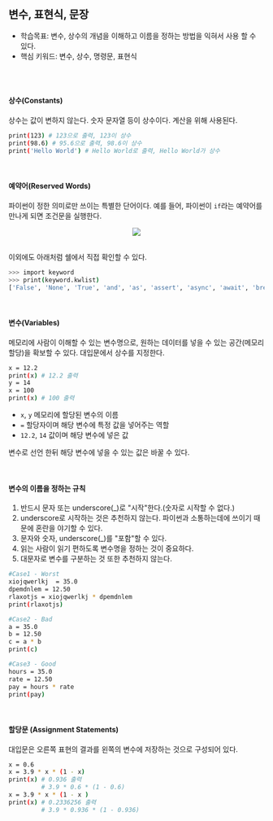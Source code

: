 ## 변수, 표현식, 문장

- 학습목표: 변수, 상수의 개념을 이해하고 이름을 정하는 방법을 익혀서 사용 할 수 있다.
- 핵심 키워드: 변수, 상수, 명령문, 표현식

<br></br>

#### 상수(Constants)

상수는 값이 변하지 않는다. 숫자 문자열 등이 상수이다. 계산을 위해 사용된다.

```bash
print(123) # 123으로 출력, 123이 상수
print(98.6) # 95.6으로 출력, 98.6이 상수
print('Hello World') # Hello World로 출력, Hello World가 상수
```

<br/>

#### 예약어(Reserved Words)

파이썬이 정한 의미로만 쓰이는 특별한 단어이다. 예를 들어, 파이썬이 `if`라는 예약어를 만나게 되면 조건문을 실행한다.

<div align="center">

<img src="https://s3.us-west-2.amazonaws.com/secure.notion-static.com/8184f1f4-9471-4182-8ac8-b7ee5d22275e/%E1%84%89%E1%85%B3%E1%84%8F%E1%85%B3%E1%84%85%E1%85%B5%E1%86%AB%E1%84%89%E1%85%A3%E1%86%BA_2022-07-17_%E1%84%8B%E1%85%A9%E1%84%92%E1%85%AE_11.46.24.png?X-Amz-Algorithm=AWS4-HMAC-SHA256&X-Amz-Content-Sha256=UNSIGNED-PAYLOAD&X-Amz-Credential=AKIAT73L2G45EIPT3X45%2F20220717%2Fus-west-2%2Fs3%2Faws4_request&X-Amz-Date=20220717T144633Z&X-Amz-Expires=86400&X-Amz-Signature=395d5ce2b52c3aa51d96f6b901348750fd0d06bc9782823c8a12dee4d63017c0&X-Amz-SignedHeaders=host&response-content-disposition=filename%20%3D%22%25E1%2584%2589%25E1%2585%25B3%25E1%2584%258F%25E1%2585%25B3%25E1%2584%2585%25E1%2585%25B5%25E1%2586%25AB%25E1%2584%2589%25E1%2585%25A3%25E1%2586%25BA%25202022-07-17%2520%25E1%2584%258B%25E1%2585%25A9%25E1%2584%2592%25E1%2585%25AE%252011.46.24.png%22&x-id=GetObject"/>

</div>

<br/>

이외에도 아래처럼 쉘에서 직접 확인할 수 있다.

```bash
>>> import keyword
>>> print(keyword.kwlist)
['False', 'None', 'True', 'and', 'as', 'assert', 'async', 'await', 'break', 'class', 'continue', 'def', 'del', 'elif', 'else', 'except', 'finally', 'for', 'from', 'global', 'if', 'import', 'in', 'is', 'lambda', 'nonlocal', 'not', 'or', 'pass', 'raise', 'return', 'try', 'while', 'with', 'yield']
```

<br/>

#### 변수(Variables)

메모리에 사람이 이해할 수 있는 변수명으로, 원하는 데이터를 넣을 수 있는 공간(메모리 할당)을 확보할 수 있다.
대입문에서 상수를 지정한다.

```bash
x = 12.2
print(x) # 12.2 출력
y = 14
x = 100 
print(x) # 100 출력
```

- `x`, `y` 메모리에 할당된 변수의 이름
- `=` 할당자이며 해당 변수에 특정 값을 넣어주는 역할
- `12.2`, `14` 값이며 해당 변수에 넣은 값

변수로 선언 한뒤 해당 변수에 넣을 수 있는 값은 바꿀 수 있다.

<br/>

#### 변수의 이름을 정하는 규칙

1. 반드시 문자 또는 underscore(_)로 "시작"한다.(숫자로 시작할 수 없다.)
2. underscore로 시작하는 것은 추천하지 않는다. 파이썬과 소통하는데에 쓰이기 때문에 혼란을 야기할 수 있다.
3. 문자와 숫자, underscore(_)를 "포함"할 수 있다.
4. 읽는 사람이 읽기 편하도록 변수명을 정하는 것이 중요하다.
5. 대문자로 변수를 구분하는 것 또한 추천하지 않는다.

```bash
#Case1 - Worst
xiojqwerlkj  = 35.0
dpemdnlem = 12.50
rlaxotjs = xiojqwerlkj * dpemdnlem
print(rlaxotjs)

#Case2 - Bad
a = 35.0 
b = 12.50
c = a * b
print(c)

#Case3 - Good
hours = 35.0
rate = 12.50
pay = hours * rate
print(pay)
```

<br/>

#### 할당문 (Assignment Statements)

대입문은 오른쪽 표현의 결과를 왼쪽의 변수에 저장하는 것으로 구성되어 있다.

```bash
x = 0.6
x = 3.9 * x * (1 - x)
print(x) # 0.936 출력 
         # 3.9 * 0.6 * (1 - 0.6)
x = 3.9 * x * (1 - x )
print(x) # 0.2336256 출력 
         # 3.9 * 0.936 * (1 - 0.936)
```